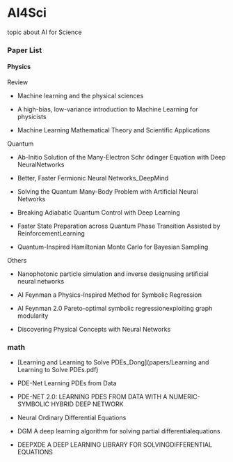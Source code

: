 # AI4Sci
topic about AI for Science


### Paper List

#### Physics
Review

-  Machine learning and the physical sciences

- A high-bias, low-variance introduction to Machine Learning for physicists

- Machine Learning Mathematical Theory and Scientific Applications

Quantum

- Ab-Initio Solution of the Many-Electron Schr ̈odinger Equation with Deep NeuralNetworks

- Better, Faster Fermionic Neural Networks_DeepMind

- Solving the Quantum Many-Body Problem with Artificial Neural Networks

- Breaking Adiabatic Quantum Control with Deep Learning

- Faster State Preparation across Quantum Phase Transition Assisted by ReinforcementLearning

- Quantum-Inspired Hamiltonian Monte Carlo for Bayesian Sampling


Others

- Nanophotonic particle simulation and inverse designusing artificial neural networks

- AI Feynman a Physics-Inspired Method for Symbolic Regression

- AI Feynman 2.0 Pareto-optimal symbolic regressionexploiting graph modularity

- Discovering Physical Concepts with Neural Networks


### math
- [Learning and Learning to Solve PDEs_Dong](papers/Learning and Learning to Solve PDEs.pdf)
- PDE-Net Learning PDEs from Data

- PDE-NET 2.0: LEARNING PDES FROM DATA WITH A NUMERIC-SYMBOLIC HYBRID DEEP NETWORK

- Neural Ordinary Differential Equations

- DGM A deep learning algorithm for solving partial differentialequations

- DEEPXDE A DEEP LEARNING LIBRARY FOR SOLVINGDIFFERENTIAL EQUATIONS

